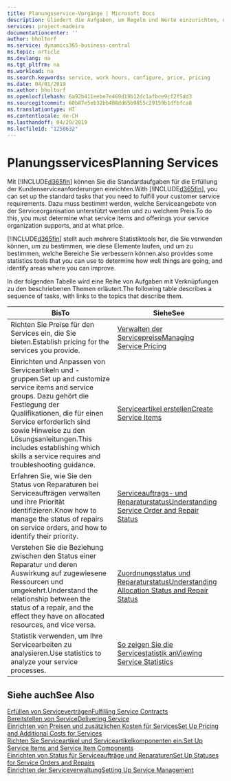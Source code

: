 ```yaml
---
title: Planungsservice-Vorgänge | Microsoft Docs
description: Gliedert die Aufgaben, um Regeln und Werte einzurichten, um Ihre Servicerichtlinien und Arbeitsgänge zu definieren.
services: project-madeira
documentationcenter: ''
author: bholtorf
ms.service: dynamics365-business-central
ms.topic: article
ms.devlang: na
ms.tgt_pltfrm: na
ms.workload: na
ms.search.keywords: service, work hours, configure, price, pricing
ms.date: 04/01/2019
ms.author: bholtorf
ms.openlocfilehash: 6a92b411eebe7e469d19b12dc1afbce9cf2f5dd3
ms.sourcegitcommit: 60b87e5eb32bb408dd65b9855c29159b1dfbfca8
ms.translationtype: HT
ms.contentlocale: de-CH
ms.lasthandoff: 04/29/2019
ms.locfileid: "1250632"
---
```

# <a name="planning-services"></a><span data-ttu-id="eef8c-103">Planungsservices</span><span class="sxs-lookup"><span data-stu-id="eef8c-103">Planning Services</span></span>
<span data-ttu-id="eef8c-104">Mit [!INCLUDE[d365fin](includes/d365fin_md.md)] können Sie die Standardaufgaben für die Erfüllung der Kundenserviceanforderungen einrichten.</span><span class="sxs-lookup"><span data-stu-id="eef8c-104">With [!INCLUDE[d365fin](includes/d365fin_md.md)], you can set up the standard tasks that you need to fulfill your customer service requirements.</span></span> <span data-ttu-id="eef8c-105">Dazu muss bestimmt werden, welche Serviceangebote von der Serviceorganisation unterstützt werden und zu welchem Preis.</span><span class="sxs-lookup"><span data-stu-id="eef8c-105">To do this, you must determine what service items and offerings your service organization supports, and at what price.</span></span>   

[!INCLUDE[d365fin](includes/d365fin_md.md)] <span data-ttu-id="eef8c-106">stellt auch mehrere Statistiktools her, die Sie verwenden können, um zu bestimmen, wie diese Elemente laufen, und um zu bestimmen, welche Bereiche Sie verbessern können.</span><span class="sxs-lookup"><span data-stu-id="eef8c-106">also provides some statistics tools that you can use to determine how well things are going, and identify areas where you can improve.</span></span>
  
<span data-ttu-id="eef8c-107">In der folgenden Tabelle wird eine Reihe von Aufgaben mit Verknüpfungen zu den beschriebenen Themen erläutert.</span><span class="sxs-lookup"><span data-stu-id="eef8c-107">The following table describes a sequence of tasks, with links to the topics that describe them.</span></span>   
  
|<span data-ttu-id="eef8c-108">**Bis**</span><span class="sxs-lookup"><span data-stu-id="eef8c-108">**To**</span></span>|<span data-ttu-id="eef8c-109">**Siehe**</span><span class="sxs-lookup"><span data-stu-id="eef8c-109">**See**</span></span>|  
|------------|-------------|  
|<span data-ttu-id="eef8c-110">Richten Sie Preise für den Services ein, die Sie bieten.</span><span class="sxs-lookup"><span data-stu-id="eef8c-110">Establish pricing for the services you provide.</span></span>|[<span data-ttu-id="eef8c-111">Verwalten der Servicepreise</span><span class="sxs-lookup"><span data-stu-id="eef8c-111">Managing Service Pricing</span></span>](service-service-price-management.md)|
|<span data-ttu-id="eef8c-112">Einrichten und Anpassen von Serviceartikeln und -gruppen.</span><span class="sxs-lookup"><span data-stu-id="eef8c-112">Set up and customize service items and service groups.</span></span> <span data-ttu-id="eef8c-113">Dazu gehört die Festlegung der Qualifikationen, die für einen Service erforderlich sind sowie Hinweise zu den Lösungsanleitungen.</span><span class="sxs-lookup"><span data-stu-id="eef8c-113">This includes establishing which skills a service requires and troubleshooting guidance.</span></span>| [<span data-ttu-id="eef8c-114">Serviceartikel erstellen</span><span class="sxs-lookup"><span data-stu-id="eef8c-114">Create Service Items</span></span>](service-how-to-create-service-items.md)|  
|<span data-ttu-id="eef8c-115">Erfahren Sie, wie Sie den Status von Reparaturen bei Serviceaufträgen verwalten und ihre Priorität identifizieren.</span><span class="sxs-lookup"><span data-stu-id="eef8c-115">Know how to manage the status of repairs on service orders, and how to identify their priority.</span></span>|[<span data-ttu-id="eef8c-116">Serviceauftrags- und Reparaturstatus</span><span class="sxs-lookup"><span data-stu-id="eef8c-116">Understanding Service Order and Repair Status</span></span>](service-service-order-status-and-repair-status.md)|  
|<span data-ttu-id="eef8c-117">Verstehen Sie die Beziehung zwischen den Status einer Reparatur und deren Auswirkung auf zugewiesene Ressourcen und umgekehrt.</span><span class="sxs-lookup"><span data-stu-id="eef8c-117">Understand the relationship between the status of a repair, and the effect they have on allocated resources, and vice versa.</span></span>|[<span data-ttu-id="eef8c-118">Zuordnungsstatus und Reparaturstatus</span><span class="sxs-lookup"><span data-stu-id="eef8c-118">Understanding Allocation Status and Repair Status</span></span>](service-allocation-status-and-repair-status.md)|  
|<span data-ttu-id="eef8c-119">Statistik verwenden, um Ihre Servicearbeiten zu analysieren.</span><span class="sxs-lookup"><span data-stu-id="eef8c-119">Use statistics to analyze your service processes.</span></span> | [<span data-ttu-id="eef8c-120">So zeigen Sie die Servicestatistik an</span><span class="sxs-lookup"><span data-stu-id="eef8c-120">Viewing Service Statistics</span></span>](service-service-statistics.md) |

## <a name="see-also"></a><span data-ttu-id="eef8c-121">Siehe auch</span><span class="sxs-lookup"><span data-stu-id="eef8c-121">See Also</span></span>
[<span data-ttu-id="eef8c-122">Erfüllen von Serviceverträgen</span><span class="sxs-lookup"><span data-stu-id="eef8c-122">Fulfilling Service Contracts</span></span>](service-fulfill-service-contracts.md)  
[<span data-ttu-id="eef8c-123">Bereitstellen von Service</span><span class="sxs-lookup"><span data-stu-id="eef8c-123">Delivering Service</span></span>](service-deliver-service.md)  
[<span data-ttu-id="eef8c-124">Einrichten von Preisen und zusätzlichen Kosten für Services</span><span class="sxs-lookup"><span data-stu-id="eef8c-124">Set Up Pricing and Additional Costs for Services</span></span>](service-how-setup-service-costs-pricing.md)  
[<span data-ttu-id="eef8c-125">Richten Sie Serviceartikel und Serviceartikelkomponenten ein.</span><span class="sxs-lookup"><span data-stu-id="eef8c-125">Set Up Service Items and Service Item Components</span></span>](service-how-setup-service-items.md)  
[<span data-ttu-id="eef8c-126">Einrichten von Status für Serviceaufträge und Reparaturen</span><span class="sxs-lookup"><span data-stu-id="eef8c-126">Set Up Statuses for Service Orders and Repairs</span></span>](service-order-repair-status.md)  
[<span data-ttu-id="eef8c-127">Einrichten der Serviceverwaltung</span><span class="sxs-lookup"><span data-stu-id="eef8c-127">Setting Up Service Management</span></span>](service-setup-service.md)  
